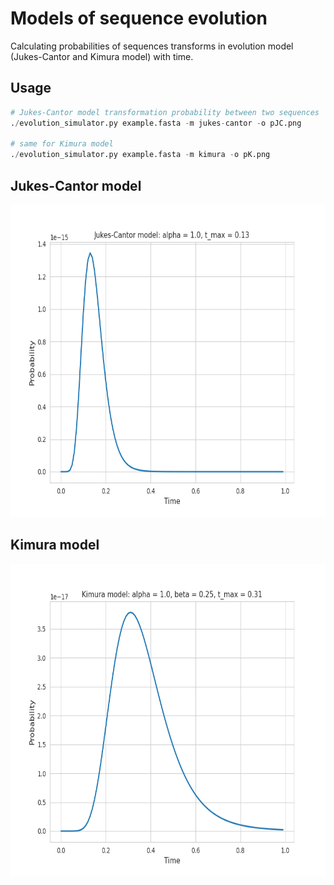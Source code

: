 # Models of sequence evolution
Calculating probabilities of sequences transforms in evolution model (Jukes-Cantor and Kimura model) with time.

## Usage
``` python
# Jukes-Cantor model transformation probability between two sequences
./evolution_simulator.py example.fasta -m jukes-cantor -o pJC.png

# same for Kimura model
./evolution_simulator.py example.fasta -m kimura -o pK.png
```

## Jukes-Cantor model
<img src="https://github.com/pd410668/Models_of_sequence_evolution/blob/main/demo/pJK.png" width="700" height="500">

## Kimura model
<img src="https://github.com/pd410668/Models_of_sequence_evolution/blob/main/demo/pK.png" width="700" height="500">
